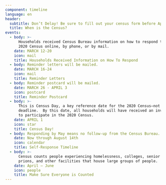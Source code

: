 ```yaml
---
component: timeline
language: en
header:
  subtitle: Don’t Delay! Be sure to fill out your census form before April 30th.
  title: When is the Census?
events:
  - body: >-
      Households received Census Bureau information on how to respond to the
      2020 Census online, by phone, or by mail.
    date: MARCH 12-20
    icon: mail
    title: Households Received Information on How To Respond
  - body: Reminder letters will be mailed.
    date: MARCH 16-24
    icon: mail
    title: Reminder Letters
  - body: Reminder postcard will be mailed.
    date: MARCH 26 - APRIL 3
    icon: postcard
    title: Reminder Postcard
  - body: >-
      This is Census Day, a key reference date for the 2020 Census—not a
      deadline.  By this date, all households will have received an invitation
      to participate in the 2020 Census.
    date: APRIL 1
    icon: star
    title: Census Day!
  - body: Responding by May means no follow-up from the Census Bureau.
    date: Now through August 14th
    icon: calendar
    title: Self-Response Timeline
  - body: >-
      Census counts people experiencing homelessness, colleges, senior centers,
      prions, and other facilities that house large groups of people.
    date: April – June
    icon: people
    title: Make Sure Everyone is Counted
---
```



